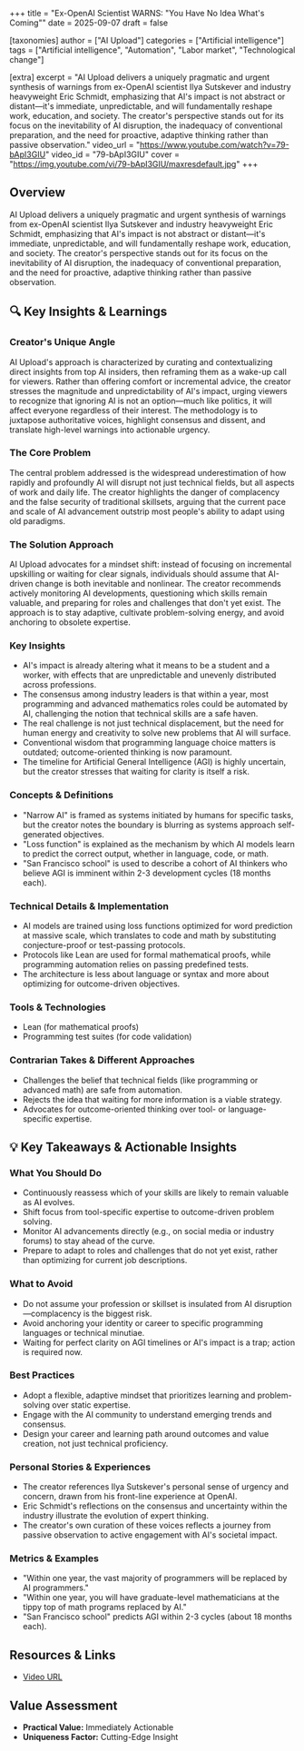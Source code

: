 +++
title = "Ex-OpenAI Scientist WARNS: \"You Have No Idea What's Coming\""
date = 2025-09-07
draft = false

[taxonomies]
author = ["AI Upload"]
categories = ["Artificial intelligence"]
tags = ["Artificial intelligence", "Automation", "Labor market", "Technological change"]

[extra]
excerpt = "AI Upload delivers a uniquely pragmatic and urgent synthesis of warnings from ex-OpenAI scientist Ilya Sutskever and industry heavyweight Eric Schmidt, emphasizing that AI's impact is not abstract or distant—it's immediate, unpredictable, and will fundamentally reshape work, education, and society. The creator's perspective stands out for its focus on the inevitability of AI disruption, the inadequacy of conventional preparation, and the need for proactive, adaptive thinking rather than passive observation."
video_url = "https://www.youtube.com/watch?v=79-bApI3GIU"
video_id = "79-bApI3GIU"
cover = "https://img.youtube.com/vi/79-bApI3GIU/maxresdefault.jpg"
+++

## Overview

AI Upload delivers a uniquely pragmatic and urgent synthesis of warnings from ex-OpenAI scientist Ilya Sutskever and industry heavyweight Eric Schmidt, emphasizing that AI's impact is not abstract or distant—it's immediate, unpredictable, and will fundamentally reshape work, education, and society. The creator's perspective stands out for its focus on the inevitability of AI disruption, the inadequacy of conventional preparation, and the need for proactive, adaptive thinking rather than passive observation.

## 🔍 Key Insights & Learnings

### Creator's Unique Angle
AI Upload's approach is characterized by curating and contextualizing direct insights from top AI insiders, then reframing them as a wake-up call for viewers. Rather than offering comfort or incremental advice, the creator stresses the magnitude and unpredictability of AI's impact, urging viewers to recognize that ignoring AI is not an option—much like politics, it will affect everyone regardless of their interest. The methodology is to juxtapose authoritative voices, highlight consensus and dissent, and translate high-level warnings into actionable urgency.

### The Core Problem
The central problem addressed is the widespread underestimation of how rapidly and profoundly AI will disrupt not just technical fields, but all aspects of work and daily life. The creator highlights the danger of complacency and the false security of traditional skillsets, arguing that the current pace and scale of AI advancement outstrip most people's ability to adapt using old paradigms.

### The Solution Approach
AI Upload advocates for a mindset shift: instead of focusing on incremental upskilling or waiting for clear signals, individuals should assume that AI-driven change is both inevitable and nonlinear. The creator recommends actively monitoring AI developments, questioning which skills remain valuable, and preparing for roles and challenges that don't yet exist. The approach is to stay adaptive, cultivate problem-solving energy, and avoid anchoring to obsolete expertise.

### Key Insights
- AI's impact is already altering what it means to be a student and a worker, with effects that are unpredictable and unevenly distributed across professions.
- The consensus among industry leaders is that within a year, most programming and advanced mathematics roles could be automated by AI, challenging the notion that technical skills are a safe haven.
- The real challenge is not just technical displacement, but the need for human energy and creativity to solve new problems that AI will surface.
- Conventional wisdom that programming language choice matters is outdated; outcome-oriented thinking is now paramount.
- The timeline for Artificial General Intelligence (AGI) is highly uncertain, but the creator stresses that waiting for clarity is itself a risk.

### Concepts & Definitions
- "Narrow AI" is framed as systems initiated by humans for specific tasks, but the creator notes the boundary is blurring as systems approach self-generated objectives.
- "Loss function" is explained as the mechanism by which AI models learn to predict the correct output, whether in language, code, or math.
- "San Francisco school" is used to describe a cohort of AI thinkers who believe AGI is imminent within 2-3 development cycles (18 months each).

### Technical Details & Implementation
- AI models are trained using loss functions optimized for word prediction at massive scale, which translates to code and math by substituting conjecture-proof or test-passing protocols.
- Protocols like Lean are used for formal mathematical proofs, while programming automation relies on passing predefined tests.
- The architecture is less about language or syntax and more about optimizing for outcome-driven objectives.

### Tools & Technologies
- Lean (for mathematical proofs)
- Programming test suites (for code validation)

### Contrarian Takes & Different Approaches
- Challenges the belief that technical fields (like programming or advanced math) are safe from automation.
- Rejects the idea that waiting for more information is a viable strategy.
- Advocates for outcome-oriented thinking over tool- or language-specific expertise.

## 💡 Key Takeaways & Actionable Insights

### What You Should Do
- Continuously reassess which of your skills are likely to remain valuable as AI evolves.
- Shift focus from tool-specific expertise to outcome-driven problem solving.
- Monitor AI advancements directly (e.g., on social media or industry forums) to stay ahead of the curve.
- Prepare to adapt to roles and challenges that do not yet exist, rather than optimizing for current job descriptions.

### What to Avoid
- Do not assume your profession or skillset is insulated from AI disruption—complacency is the biggest risk.
- Avoid anchoring your identity or career to specific programming languages or technical minutiae.
- Waiting for perfect clarity on AGI timelines or AI's impact is a trap; action is required now.

### Best Practices
- Adopt a flexible, adaptive mindset that prioritizes learning and problem-solving over static expertise.
- Engage with the AI community to understand emerging trends and consensus.
- Design your career and learning path around outcomes and value creation, not just technical proficiency.

### Personal Stories & Experiences
- The creator references Ilya Sutskever's personal sense of urgency and concern, drawn from his front-line experience at OpenAI.
- Eric Schmidt's reflections on the consensus and uncertainty within the industry illustrate the evolution of expert thinking.
- The creator's own curation of these voices reflects a journey from passive observation to active engagement with AI's societal impact.

### Metrics & Examples
- "Within one year, the vast majority of programmers will be replaced by AI programmers."
- "Within one year, you will have graduate-level mathematicians at the tippy top of math programs replaced by AI."
- "San Francisco school" predicts AGI within 2-3 cycles (about 18 months each).

## Resources & Links

- [Video URL](https://www.youtube.com/watch?v=79-bApI3GIU)

## Value Assessment
- **Practical Value:** Immediately Actionable
- **Uniqueness Factor:** Cutting-Edge Insight

